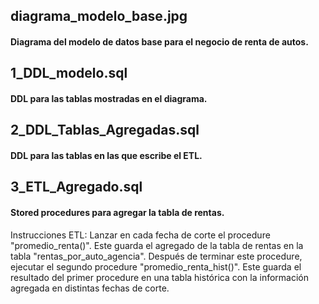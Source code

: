 ## diagrama_modelo_base.jpg

#### Diagrama del modelo de datos base para el negocio de renta de autos.

## 1_DDL_modelo.sql

#### DDL para las tablas mostradas en el diagrama.

## 2_DDL_Tablas_Agregadas.sql

#### DDL para las tablas en las que escribe el ETL.

## 3_ETL_Agregado.sql

#### Stored procedures para agregar la tabla de rentas. 

Instrucciones ETL: 
  Lanzar en cada fecha de corte el procedure "promedio_renta()". Este guarda el agregado de la tabla de rentas en la tabla "rentas_por_auto_agencia".
  Después de terminar este procedure, ejecutar el segundo procedure "promedio_renta_hist()". Este guarda el resultado del primer procedure en una tabla histórica con la información agregada en distintas fechas de corte.


